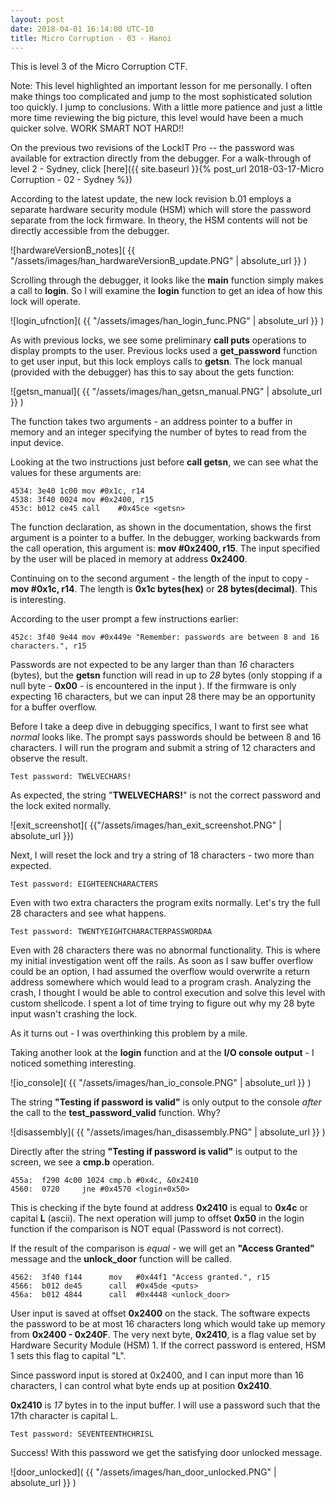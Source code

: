 ```yaml
---
layout: post
date: 2018-04-01 16:14:00 UTC-10
title: Micro Corruption - 03 - Hanoi
---
```


This is level 3 of the Micro Corruption CTF. 

Note: This level highlighted an important lesson for me personally. I often make things too complicated and jump to the most sophisticated solution too quickly. I jump to conclusions. With a little more patience and just a little more time reviewing the big picture, this level would have been a much quicker solve. WORK SMART NOT HARD!!

<!--excerpt-->

On the previous two revisions of the LockIT Pro -- the password was available for extraction directly from the debugger. For a walk-through of level 2 - Sydney, click [here]({{ site.baseurl }}{% post_url 2018-03-17-Micro Corruption - 02 - Sydney %})

According to the latest update, the new lock revision b.01 employs a separate hardware security module (HSM) which will store the password separate from the lock firmware. In theory, the HSM contents will not be directly accessible from the debugger. 

![hardwareVersionB_notes]( {{ "/assets/images/han_hardwareVersionB_update.PNG" | absolute_url }} )

Scrolling through the debugger, it looks like the **main** function simply makes a call to **login**. So I will examine the **login** function to get an idea of how this lock will operate.

![login_ufnction]( {{ "/assets/images/han_login_func.PNG" | absolute_url }} )

As with previous locks, we see some preliminary **call puts** operations to display prompts to the user. Previous locks used a **get_password** function to get user input, but this lock employs calls to **getsn**. The lock manual (provided with the debugger) has this to say about the gets function:

![getsn_manual]( {{ "/assets/images/han_getsn_manual.PNG" | absolute_url }} )

The function takes two arguments - an address pointer to a buffer in memory and an integer specifying the number of bytes to read from the input device. 

Looking at the two instructions just before **call getsn**, we can see what the values for these arguments are:

```
4534: 3e40 1c00 mov	#0x1c, r14
4538: 3f40 0024 mov	#0x2400, r15
453c: b012 ce45 call    #0x45ce <getsn>
```

The function declaration, as shown in the documentation, shows the first argument is a pointer to a buffer. In the debugger, working backwards from the call operation, this argument is: **mov #0x2400, r15**. The input specified by the user will be placed in memory at address **0x2400**.

Continuing on to the second argument - the length of the input to copy - **mov #0x1c, r14**. The length is **0x1c bytes(hex)** or **28 bytes(decimal)**. This is interesting. 

According to the user prompt a few instructions earlier:
```
452c: 3f40 9e44 mov	#0x449e "Remember: passwords are between 8 and 16 characters.", r15
```

Passwords are not expected to be any larger than than _16_ characters (bytes), but the **getsn** function will read in up to _28_ bytes (only stopping if a null byte - **0x00** - is encountered in the input ). If the firmware is only expecting 16 characters, but we can input 28 there may be an opportunity for a buffer overflow.

Before I take a deep dive in debugging specifics, I want to first see what _normal_ looks like. The prompt says passwords should be between 8 and 16 characters. I will run the program and submit a string of 12 characters and observe the result. 
```
Test password: TWELVECHARS!
```

As expected, the string "**TWELVECHARS!**" is not the correct password and the lock exited normally.

![exit_screenshot]( {{"/assets/images/han_exit_screenshot.PNG" | absolute_url }})

Next, I will reset the lock and try a string of 18 characters - two more than expected.
```
Test password: EIGHTEENCHARACTERS
```
Even with two extra characters the program exits normally. Let's try the full 28 characters and see what happens.
```
Test password: TWENTYEIGHTCHARACTERPASSWORDAA
```
Even with 28 characters there was no abnormal functionality. This is where my initial investigation went off the rails. As soon as I saw buffer overflow could be an option, I had assumed the overflow would overwrite a return address somewhere which would lead to a program crash. Analyzing the crash, I thought I would be able to control execution and solve this level with custom shellcode. I spent a lot of time trying to figure out why my 28 byte input wasn't crashing the lock.

As it turns out - I was overthinking this problem by a mile.

Taking another look at the **login** function and at the **I/O console output** - I noticed something interesting. 

![io_console]( {{ "/assets/images/han_io_console.PNG" | absolute_url }} )

The string **"Testing if password is valid"** is only output to the console _after_ the call to the **test_password_valid** function. Why? 

![disassembly]( {{ "/assets/images/han_disassembly.PNG" | absolute_url }} )

Directly after the string **"Testing if password is valid"** is output to the screen, we see a **cmp.b** operation. 
```
455a:  f290 4c00 1024 cmp.b	#0x4c, &0x2410
4560:  0720     jne	#0x4570 <login+0x50>
```
This is checking if the byte found at address **0x2410** is equal to **0x4c** or capital **L** (ascii). The next operation will jump to offset **0x50** in the login function if the comparison is NOT equal (Password is not correct). 

If the result of the comparison is *equal* - we will get an **"Access Granted"** message and the **unlock_door** function will be called.
```
4562:  3f40 f144      mov	#0x44f1 "Access granted.", r15
4566:  b012 de45      call	#0x45de <puts>
456a:  b012 4844      call	#0x4448 <unlock_door>
```

User input is saved at offset **0x2400** on the stack. The software expects the password to be at most 16 characters long which would take up memory from **0x2400 - 0x240F**. The very next byte, **0x2410**, is a flag value set by Hardware Security Module (HSM) 1. If the correct password is entered, HSM 1 sets this flag to capital "L".

Since password input is stored at 0x2400, and I can input more than 16 characters, I can control what byte ends up at position **0x2410**. 

**0x2410** is *17* bytes in to the input buffer. I will use a password such that the 17th character is capital L.
```
Test password: SEVENTEENTHCHRISL
```

Success! With this password we get the satisfying door unlocked message.

![door_unlocked]( {{ "/assets/images/han_door_unlocked.PNG" | absolute_url }} )








